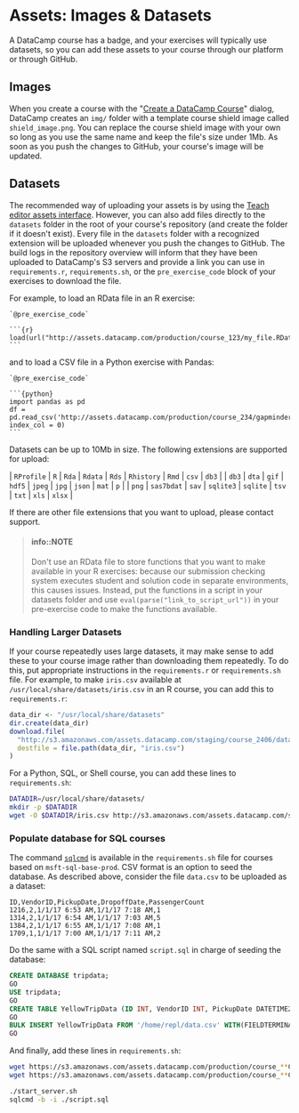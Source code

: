 # Assets: Images & Datasets

A DataCamp course has a badge, and your exercises will typically use datasets, so you can add these assets to your course through our platform or through GitHub.

## Images

When you create a course with the "[Create a DataCamp Course](/interface/create-content-dialog.md)" dialog, DataCamp creates an `img/` folder with a template course shield image called `shield_image.png`. You can replace the course shield image with your own so long as you use the same name and keep the file's size under 1Mb. As soon as you push the changes to GitHub, your course's image will be updated.

## Datasets

The recommended way of uploading your assets is by using the [Teach editor assets interface](/interface/teach-editor.md#editor-upload-assets).  However, you can also add files directly to the `datasets` folder in the root of your course's repository (and create the folder if it doesn't exist). Every file in the `datasets` folder with a recognized extension will be uploaded whenever you push the changes to GitHub. The build logs in the repository overview will inform that they have been uploaded to DataCamp's S3 servers and provide a link you can use in `requirements.r`, `requirements.sh`, or the `pre_exercise_code` block of your exercises to download the file.

For example, to load an RData file in an R exercise:

    `@pre_exercise_code`
    
    ```{r}
    load(url("http://assets.datacamp.com/production/course_123/my_file.RData"))
    ```

and to load a CSV file in a Python exercise with Pandas:

    `@pre_exercise_code`
          
    ```{python}
    import pandas as pd
    df = pd.read_csv('http://assets.datacamp.com/production/course_234/gapminder.csv', index_col = 0)
    ```

Datasets can be up to 10Mb in size. The following extensions are supported for upload:

| `RProfile` | `R`        | `Rda` | `Rdata`   | `Rds`    | `Rhistory` | `Rmd`  | `csv` | `db3`  |
| `db3`      | `dta`      | `gif` | `hdf5`    | `jpeg`   | `jpg`      | `json` | `mat` | `p`    |
| `png`      | `sas7bdat` | `sav` | `sqlite3` | `sqlite` | `tsv`      | `txt`  | `xls` | `xlsx` |

If there are other file extensions that you want to upload, please contact support.

> #### info::NOTE
> Don't use an RData file to store functions that you want to make available in your R exercises: because our submission checking system executes student and solution code in separate environments, this causes issues. Instead, put the functions in a script in your datasets folder and use `eval(parse("link_to_script_url"))` in your pre-exercise code to make the functions available.

### Handling Larger Datasets

If your course repeatedly uses large datasets, it may make sense to add these to your course image rather than downloading them repeatedly.  To do this, put appropriate instructions in the `requirements.r` or `requirements.sh` file.  For example, to make `iris.csv` available at `/usr/local/share/datasets/iris.csv` in an R course, you can add this to `requirements.r`:

```r
data_dir <- "/usr/local/share/datasets"
dir.create(data_dir)
download.file(
  "http://s3.amazonaws.com/assets.datacamp.com/staging/course_2406/datasets/iris.csv",
  destfile = file.path(data_dir, "iris.csv")
)
```

For a Python, SQL, or Shell course, you can add these lines to `requirements.sh`:

```sh
DATADIR=/usr/local/share/datasets/
mkdir -p $DATADIR
wget -O $DATADIR/iris.csv http://s3.amazonaws.com/assets.datacamp.com/staging/course_2406/datasets/iris.csv
```

### Populate database for SQL courses

The command [`sqlcmd`](https://docs.microsoft.com/en-us/sql/tools/sqlcmd-utility?view=sql-server-2017) is available in the `requirements.sh` file for courses based on `msft-sql-base-prod`. CSV format is an option to seed the database. As described above, consider the file `data.csv` to be uploaded as a dataset:

```csv
ID,VendorID,PickupDate,DropoffDate,PassengerCount
1216,2,1/1/17 6:53 AM,1/1/17 7:18 AM,1
1314,2,1/1/17 6:54 AM,1/1/17 7:03 AM,5
1384,2,1/1/17 6:55 AM,1/1/17 7:08 AM,1
1709,1,1/1/17 7:00 AM,1/1/17 7:11 AM,2
```

Do the same with a SQL script named `script.sql` in charge of seeding the database:

```sql
CREATE DATABASE tripdata;
GO
USE tripdata;
GO
CREATE TABLE YellowTripData (ID INT, VendorID INT, PickupDate DATETIME2, DropoffDate DATETIME2, PassengerCount INT);
GO
BULK INSERT YellowTripData FROM '/home/repl/data.csv' WITH(FIELDTERMINATOR =',', ROWTERMINATOR = '\n', FIRSTROW = 2);
GO
```

And finally, add these lines in `requirements.sh`:

```bash
wget https://s3.amazonaws.com/assets.datacamp.com/production/course_**COURSEID**/datasets/data.csv
wget https://s3.amazonaws.com/assets.datacamp.com/production/course_**COURSEID**/datasets/script.sql

./start_server.sh
sqlcmd -b -i ./script.sql
```
